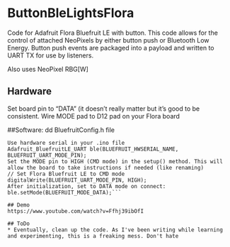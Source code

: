 # ButtonBleLightsFlora
Code for Adafruit Flora Bluefruit LE with button. This code allows for the control of attached NeoPixels by either button push or Bluetooth Low Energy. Button push events are packaged into a payload and written to UART TX for use by listeners.

Also uses NeoPixel RBG[W]

## Hardware
Set board pin to “DATA” (it doesn’t really matter but it’s good to be consistent.
Wire MODE pad to D12 pad on your Flora board

##Software:
dd BluefruitConfig.h file
```#define BLUEFRUIT_UART_MODE_PIN        12
Use hardware serial in your .ino file
Adafruit_BluefruitLE_UART ble(BLUEFRUIT_HWSERIAL_NAME, BLUEFRUIT_UART_MODE_PIN);
Set the MODE pin to HIGH (CMD mode) in the setup() method. This will allow the board to take instructions if needed (like renaming)
// Set Flora Bluefruit LE to CMD mode
digitalWrite(BLUEFRUIT_UART_MODE_PIN, HIGH);
After initialization, set to DATA mode on connect:
ble.setMode(BLUEFRUIT_MODE_DATA);```

## Demo
https://www.youtube.com/watch?v=Ffhj39ibOfI

## ToDo
* Eventually, clean up the code. As I've been writing while learning and experimenting, this is a freaking mess. Don't hate